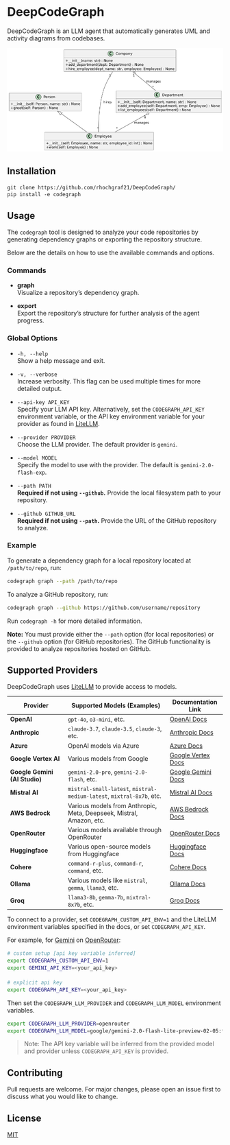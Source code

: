 # DeepCodeGraph 

DeepCodeGraph is an LLM agent that automatically generates UML and activity diagrams from codebases.

![Example image of DeepCodeGraph UML diagram.](https://raw.githubusercontent.com/rhochgraf21/DeepCodeGraph/main/examples/simple_oo_python.png)

## Installation

```
git clone https://github.com/rhochgraf21/DeepCodeGraph/
pip install -e codegraph
```

## Usage

The `codegraph` tool is designed to analyze your code repositories by generating dependency graphs or exporting the repository structure. 

Below are the details on how to use the available commands and options.

### Commands

- **graph**  
  Visualize a repository’s dependency graph.

- **export**  
  Export the repository’s structure for further analysis of the agent progress.

### Global Options

- `-h, --help`  
  Show a help message and exit.

- `-v, --verbose`  
  Increase verbosity. This flag can be used multiple times for more detailed output.

- `--api-key API_KEY`  
  Specify your LLM API key. Alternatively, set the `CODEGRAPH_API_KEY` environment variable, or the API key environment variable for your provider as found in [LiteLLM](https://docs.litellm.ai/docs/providers/).

- `--provider PROVIDER`  
  Choose the LLM provider. The default provider is `gemini`.

- `--model MODEL`  
  Specify the model to use with the provider. The default is `gemini-2.0-flash-exp`.

- `--path PATH`  
  **Required if not using `--github`.** Provide the local filesystem path to your repository.

- `--github GITHUB_URL`  
  **Required if not using `--path`.** Provide the URL of the GitHub repository to analyze.

### Example

To generate a dependency graph for a local repository located at `/path/to/repo`, run:

```sh
codegraph graph --path /path/to/repo
```

To analyze a GitHub repository, run:

```sh
codegraph graph --github https://github.com/username/repository
```

Run `codegraph -h` for more detailed information.

**Note:** You must provide either the `--path` option (for local repositories) or the `--github` option (for GitHub repositories). The GitHub functionality is provided to analyze repositories hosted on GitHub.

## Supported Providers

DeepCodeGraph uses [LiteLLM](https://litellm.ai) to provide access to models.

| Provider                      | Supported Models (Examples)                                           | Documentation Link                                                         |
| ----------------------------- | --------------------------------------------------------------------- | -------------------------------------------------------------------------- |
| **OpenAI**                    | `gpt-4o`, `o3-mini`, etc.                                             | [OpenAI Docs](https://docs.litellm.ai/docs/providers/openai)               |
| **Anthropic**                 | `claude-3.7`, `claude-3.5`, `claude-3`, etc.                          | [Anthropic Docs](https://docs.litellm.ai/docs/providers/anthropic)         |
| **Azure**                     | OpenAI models via Azure                                               | [Azure Docs](https://docs.litellm.ai/docs/providers/azure)                 |
| **Google Vertex AI**          | Various models from Google                                            | [Google Vertex Docs](https://docs.litellm.ai/docs/providers/google_vertex) |
| **Google Gemini (AI Studio)** | `gemini-2.0-pro`, `gemini-2.0-flash`, etc.                            | [Google Gemini Docs](https://docs.litellm.ai/docs/providers/aistudio)      |
| **Mistral AI**                | `mistral-small-latest`, `mistral-medium-latest`, `mixtral-8x7b`, etc. | [Mistral AI Docs](https://docs.litellm.ai/docs/providers/mistral)          |
| **AWS Bedrock**               | Various models from Anthropic, Meta, Deepseek, Mistral, Amazon, etc.  | [AWS Bedrock Docs](https://docs.litellm.ai/docs/providers/bedrock)         |
| **OpenRouter**                | Various models available through OpenRouter                           | [OpenRouter Docs](https://docs.litellm.ai/docs/providers/openrouter)       |
| **Huggingface**               | Various open-source models from Huggingface                           | [Huggingface Docs](https://docs.litellm.ai/docs/providers/huggingface)     |
| **Cohere**                    | `command-r-plus`, `command-r`, `command`, etc.                        | [Cohere Docs](https://docs.litellm.ai/docs/providers/cohere)               |
| **Ollama**                    | Various models like `mistral`, `gemma`, `llama3`, etc.                | [Ollama Docs](https://docs.litellm.ai/docs/providers/ollama)               |
| **Groq**                      | `llama3-8b`, `gemma-7b`, `mixtral-8x7b`, etc.                         | [Groq Docs](https://docs.litellm.ai/docs/providers/groq)                   |

To connect to a provider, set `CODEGRAPH_CUSTOM_API_ENV=1` and the LiteLLM environment variables specified in the docs, or set `CODEGRAPH_API_KEY`.

For example, for [Gemini](https://gemini.google.com/) on [OpenRouter](https://openrouter.ai/):

```sh
# custom setup [api key variable inferred]
export CODEGRAPH_CUSTOM_API_ENV=1
export GEMINI_API_KEY=<your_api_key>

# explicit api key
export CODEGRAPH_API_KEY=<your_api_key>
```

Then set the `CODEGRAPH_LLM_PROVIDER` and `CODEGRAPH_LLM_MODEL` environment variables.

```sh
export CODEGRAPH_LLM_PROVIDER=openrouter
export CODEGRAPH_LLM_MODEL=google/gemini-2.0-flash-lite-preview-02-05:free
```

> Note: The API key variable will be inferred from the provided model and provider unless `CODEGRAPH_API_KEY` is provided.

## Contributing

Pull requests are welcome. For major changes, please open an issue first
to discuss what you would like to change.

## License

[MIT](https://choosealicense.com/licenses/mit/)
